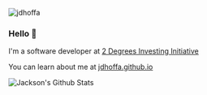 <p align="left"> <img src="https://komarev.com/ghpvc/?username=jdhoffa" alt="jdhoffa" /> </p>  
  
### Hello 👋

I'm a software developer at [2 Degrees Investing Initiative](https://2degrees-investing.org)

You can learn about me at [jdhoffa.github.io](https://jdhoffa.github.io)
  
![Jackson's Github Stats](https://github-readme-stats.vercel.app/api?username=jdhoffa&count_private=true&show_icons=true&theme=solarized)
